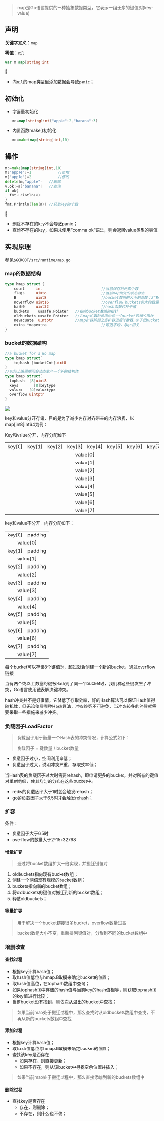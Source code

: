 > map是Go语言提供的一种抽象数据类型，它表示一组无序的键值对(key-value)

## 声明

**关键字定义**：`map`

**零值**：`nil`

```go
var m map[string]int
```

:eyes:

- 向`nil`的map类型里添加数据会导致`panic`；

## 初始化

- 字面量初始化

  ```go
  m:=map[string]int{"apple":2,"banana":3}
  ```

- 内置函数make()初始化

  ```go
  m:=make(map[string]int,10)
  ```

## 操作

```go
m:=make(map[string]int,10)
m["apple"]=1			//新增
m["apple"]=2			//修改
delete(m,"apple")	//删除
v,ok:=m["banana"]	//查询
if ok{
  fmt.Println(v)
}
fmt.Println(len(m)) //获取key的个数
```

:eyes:

- 删除不存在的key不会导致panic；
- 查询不存在的key，如果未使用“comma ok”语法，则会返回value类型的零值

## 实现原理

参见`$GOROOT/src/runtime/map.go`

### map的数据结构

```go
type hmap struct {
	count     int 							//当前保存的元素个数
	flags     uint8							//当前map所处的状态标志
	B         uint8  						//bucket数组的大小的对数：2^B=bucket数量
	noverflow uint16 						//overflow buckets的大约数量
	hash0     uint32 						//hash函数的种子值
	buckets    unsafe.Pointer 	//指向bucket数组的指针
	oldbuckets unsafe.Pointer 	//在map扩容阶段指向前一个bucket数组的指针
	nevacuate  uintptr        	//map扩容阶段充当扩容进度计数器,小于此bucket都已完成了数据排空和迁移操作
	extra *mapextra 						//可选字段，与gc相关
}
```

### bucket的数据结构

```go
//a bucket for a Go map
type bmap struct{
	tophash [bucketCnt]uint8
}
//实际上编辑期间会动态生产一个新的结构体
type bmap struct{
  tophash  [8]uint8
  keys 		 [8]keytype
  values   [8]valuetype
  overflow uintptr
}
```

![](image/map.png)

key和value分开存储，目的是为了减少内存对齐带来的内存浪费，以map[int8]int64为例：

Key和value分开，内存分配如下

<table>
  <tr align="center">
    <td>key[0]</td>
    <td>key[1]</td>
    <td>key[2]</td>
    <td>key[3]</td>
    <td>key[4]</td>
    <td>key[5]</td>
    <td>key[6]</td>
    <td>key[7]</td>
  </tr>
  <tr align="center">
    <td colspan="8">value[0]</td>
  </tr>
  <tr align="center">
    <td colspan="8">value[1]</td>
  </tr>
  <tr align="center">
    <td colspan="8">value[2]</td>
  </tr>
  <tr align="center">
    <td colspan="8">value[3]</td>
  </tr>
  <tr align="center">
    <td colspan="8">value[4]</td>
  </tr>
  <tr align="center">
    <td colspan="8">value[5]</td>
  </tr>
  <tr align="center">
    <td colspan="8">value[6]</td>
  </tr>
  <tr align="center">
    <td colspan="8">value[7]</td>
  </tr>
</table>

key和value不分开，内存分配如下：

<table>
  <tr align="center">
    <td>key[0]</td>
    <td colspan="7">padding</td>
  </tr>
  <tr align="center">
    <td colspan="8">value[0]</td>
  </tr>
  <tr align="center">
    <td>key[1]</td>
    <td colspan="7">padding</td>
  </tr>
  <tr align="center">
    <td colspan="8">value[1]</td>
  </tr>
  <tr align="center">
    <td>key[2]</td>
    <td colspan="7">padding</td>
  </tr>
  <tr align="center">
    <td colspan="8">value[2]</td>
  </tr>
  <tr align="center">
    <td>key[3]</td>
    <td colspan="7">padding</td>
  </tr>
  <tr align="center">
    <td colspan="8">value[3]</td>
  </tr>
  <tr align="center">
    <td>key[4]</td>
    <td colspan="7">padding</td>
  </tr>
  <tr align="center">
    <td colspan="8">value[4]</td>
  </tr>
  <tr align="center">
    <td>key[5]</td>
    <td colspan="7">padding</td>
  </tr>
  <tr align="center">
    <td colspan="8">value[5]</td>
  </tr>
  <tr align="center">
    <td>key[6]</td>
    <td colspan="7">padding</td>
  </tr>
  <tr align="center">
    <td colspan="8">value[6]</td>
  </tr>
  <tr align="center">
    <td>key[7]</td>
    <td colspan="7">padding</td>
  </tr>
  <tr align="center">
    <td colspan="8">value[7]</td>
  </tr>
</table>


每个bucket可以存储8个键值对，超过就会创建一个新的bucket，通过overflow链接

当有两个或以上数量的键被`Hash`到了同一个bucket时，我们称这些键发生了冲突，Go语言使用链表解决键冲突。

hash冲突并不是好事情，它降低了存取效率，好的Hash算法可以保证Hash值得随机性，但无论使用哪种Hash算法，冲突终究不可避免，当冲突较多的时候就需要采取一些措施来减少冲突。

### 负载因子LoadFactor

> 负载因子用于衡量一个Hash表的冲突情况，计算公式如下：
>
> 负载因子 = 键数量 / bucket数量

- 负载因子过小，空间利用率低；
- 负载因子过大，说明冲突严重，存取效率低；

当Hash表的负载因子过大时需要rehash，即申请更多的bucket，并对所有的键值对重新组织，使其均匀的分布在这些bucket中。

- redis的负载因子大于1时就会触发rehash；
- go的负载因子大于6.5时才会触发rehash；

### 扩容

条件：

- 负载因子大于6.5时
- overflow的数量大于2^15=32768

#### 增量扩容

> 通过将bucket数组扩大一倍实现，并搬迁键值对

1. oldbuckets指向现有bucket数组；
2. 创建一个两倍现有规模的bucket数组；
3. buckets指向新的bucket数组；
4. 将oldbuckets的键值对搬迁到新的bucket数组；
5. 释放oldbuckets；

#### 等量扩容

> 用于解决一个bucket链接很多bucket，overflow数量过高
>
> bucket数组大小不变，重新排列键值对，分散到不同的bucket数组中

### 增删改查

#### 查找过程

- 根据key计算hash值；
- 取hash值低位与hmap.B取模来确定bucket的位置；
- 取hash值高位，在tophash数组中查询；
- 如果tophash[i]中存储的hash值与当前key的hash值相等，则获取tophash[i]的key值进行比较；
- 当前bucket没有找到，则依次从溢出的bucket中查找；

> 如果当前map处于搬迁过程中，那么查找时从oldbuckets数组中查找，不再从新的buckets数组中查找

#### 添加过程

- 根据key计算hash值；
- 取hash值低位与hmap.B取模来确定bucket的位置；
- 查找该key是否存在
  - 如果存在，则直接更新；
  - 如果不存在，则从该bucket中寻找空余位置并插入；

> 如果当前map处于搬迁过程中，那么直接添加到新的buckets数组中

#### 删除过程

- 查找key是否存在
  - 存在，则删除；
  - 不存在，则什么也不做；

